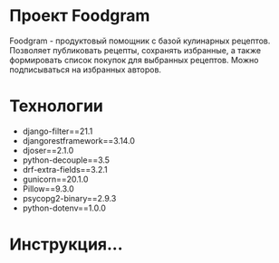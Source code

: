 # Проект Foodgram

Foodgram - продуктовый помощник с базой кулинарных рецептов. Позволяет публиковать рецепты, сохранять избранные, а также формировать список покупок для выбранных рецептов. Можно подписываться на избранных авторов.

# Технологии
- django-filter==21.1
- djangorestframework==3.14.0
- djoser==2.1.0
- python-decouple==3.5
- drf-extra-fields==3.2.1
- gunicorn==20.1.0
- Pillow==9.3.0
- psycopg2-binary==2.9.3
- python-dotenv==1.0.0

# Инструкция...
